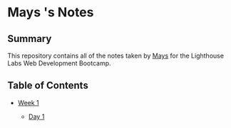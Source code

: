 # Mays 's Notes
## Summary 
This repository contains all of the notes taken by [Mays](https://github.com/mays4/lighthouse-web-notes) for the Lighthouse Labs Web Development Bootcamp.

## Table of Contents

* [Week 1](Week-1)

  * [ Day 1]()
